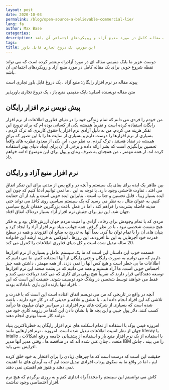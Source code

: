 ```yaml
---
layout: post
date: 2020-10-03
permalink: /blog/open-source-a-believable-commercial-lie/
lang: fa
author: Max Base
categories: 
description: دوست عزیز ما بابک مقیمی مقاله ای در مورد آزادراه منتشر کرده است که می تواند نقطه شروع خوبی برای یک مقاله کامل در مورد منبع آزاد و رویکردهای اجتماعی آن باشد.
tags: 
title: اپن سورس، یک دروغ تجاری قابل باور
---
```


دوست عزیز ما بابک مقیمی مقاله ای در مورد آزادراه منتشر کرده است که می تواند نقطه شروع خوبی برای یک مقاله کامل در مورد منبع آزاد و رویکردهای اجتماعی آن باشد.

پیوند مقاله در نرم افزار رایگان: منبع آزاد ، یک دروغ قابل باور تجاری است

متن مقاله
نویسنده اصلی: بابک مقیمی
منبع باز ، یک دروغ تجاری باورپذیر


## پیش نویس نرم افزار رایگان

من خودم را فردی می دانم که تمام زندگی خود را در دنیای فناوری اطلاعات از نرم افزار رایگان استفاده کرده است و تقریباً همیشه یکی از کسانی بوده ام که برای ترویج این تفکر هزینه می کردم. من به دلیل آزادی نرم افزار یا حقوق کاربری که ترک کردم ، بسیاری از نرم افزارها را دوست دارم و بسیاری از سایت ها را با این تصور که برای همیشه در تضاد هستند ، ترک کردم. به نظر من ، این یکی از معدود نظریه های واقعاً تحسین برانگیزی است که بشر ارائه داده و برخی از آن برای ایجاد دنیای بهتر استفاده کرده اند. از همه مهمتر ، من همچنان به صرف زمان و پول برای این موضوع ادامه خواهم داد.



## نرم افزار منبع آزاد و رایگان


بین ظاهر یک ایده برای بقای یک سیستم و آنچه در واقع پس از مدتی برای این تفکر اتفاق می افتد ، تفاوت فاحشی وجود دارد. با توجه به این ، ما نمی توانیم ادعا کنیم که چون این ایده بسیار زیبا ، قابل تحسین و جذاب است ، بنابراین ایده خوبی است و باید از آن حمایت کنیم. به عنوان مثال ، به نظر می رسید که یک سیستم سیاسی روی کاغذ می تواند حتی مدینه فاضله بشریت را فراهم کند ، اما در عمل باعث بزرگترین خفقان تاریخ سیاسی جهان شد. این نیز برای جنبش نرم افزار آزاد بسیار دردناک اتفاق افتاد.

مردی که با تمام وجودش برای رفاه ، آزادی و امنیت مردم جهان ارزش قائل بود و به فکر هیچ منفعت شخصی نبود ، با در نظر گرفتن همه جوانب بنیاد نرم افزار آزاد را ایجاد کرد و بنیان های آن را با تمام توان بنا کرد. بعداً آنها به تدریج به منابع آن افزودند و همه در سطح قدرت خود آجرهایی به این بنا افزودند. این روزها ، لینوکس به فرزند ارشد این خانواده 20 ساله تبدیل شده است و کل دنیای فناوری اطلاعات را کنترل می کند.

قسمت خوب این داستان این است که ما یک سیستم عامل و بسیاری از نرم افزارها داریم که می توانیم به صورت رایگان و حتی رایگان از آنها استفاده کنیم. ما می دانیم که اطلاعات ما بی خطر است و هیچ کس آنها را نمی دزدد. از همه مهمتر ، داشتن همه چیز احساس خوبی است. ما آزاد هستیم و همه می دانیم که در پشت صحنه این نرم افزارها توسعه دهندگانی قرار دارند که تقریباً هیچ پولی برای کاری که می کنند دریافت نمی کنند و فقط می خواهند توسط شخصی در وبلاگ خود توصیف شوند. حقیقت این است که این افراد تنها بازنده این بازی ناعادلانه بودند. .

آنچه در واقع در تاریخی که من می نویسم اتفاق افتاده است این است که با قدرت و تلاشی که این افراد انجام داده اند ، با عشق و علاقه و جدیتی که در کار خود دارند ، باعث شده است که بسیاری از شرکت های نرم افزاری در سراسر جهان میلیون ها درآمد کسب کنند. دلار پول جیبی و این بچه ها با نشان دادن این کدها در رزومه کاری خود می توانند کار نسبتاً بهتری انجام دهند.

امروزه فیس بوک با استفاده از تمام اسکلت های نرم افزار رایگان به خطرناکترین بنیاد جهان از نظر امنیت اطلاعات تبدیل شده است. امروزه ، نرم افزارهایی مانند liferay یا intalio ، با استفاده از یک نرم افزار منبع باز و استفاده از پشتیبانی جامعه و رفع اشکالات متعدد ، چنان غنی شده اند که در مناقصه ها ، وقتی مدیر آنها مدیر IBM را می بیند ، جاش افزایش نمی یابد.

حقیقت این است که درست است که ما چیزهای زیادی را برای افتخار به خود خلق کرده ایم ، اما در واقع ما به سکوی پرتاب افرادی تبدیل شده ایم که به آرمان های ما اهمیت نمی دهند و هنوز هم اهمیتی نمی دهند.

کاش می توانستم این سیستم را مجدداً راه اندازی کنم و به روزی برگردم که هیچ نرم افزار اختصاصی وجود نداشت.
